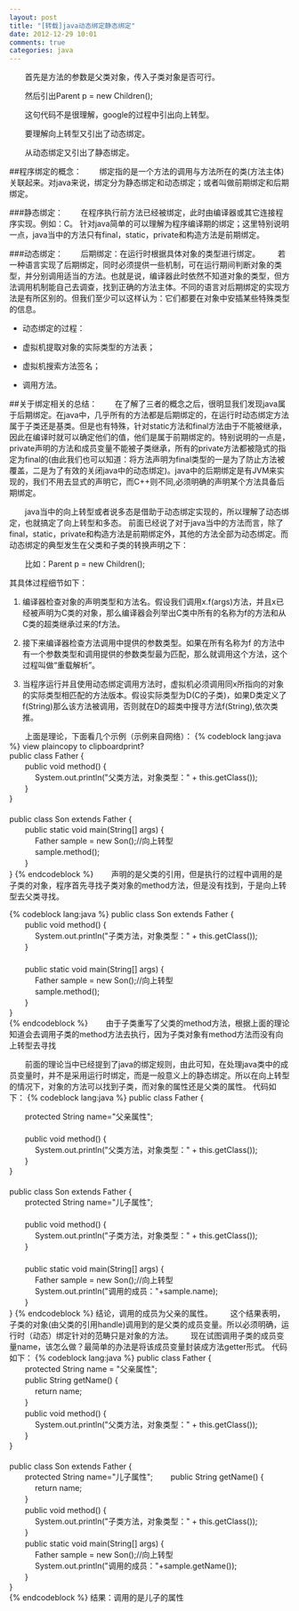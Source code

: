 ```yaml
---
layout: post
title: "[转载]java动态绑定静态绑定"
date: 2012-12-29 10:01
comments: true
categories: java
---
```

<!-- more -->
　　首先是方法的参数是父类对象，传入子类对象是否可行。

　　然后引出Parent p = new Children();

　　这句代码不是很理解，google的过程中引出向上转型。

　　要理解向上转型又引出了动态绑定。

　　从动态绑定又引出了静态绑定。
 
##程序绑定的概念：
　　绑定指的是一个方法的调用与方法所在的类(方法主体)关联起来。对java来说，绑定分为静态绑定和动态绑定；或者叫做前期绑定和后期绑定。
 
###静态绑定：
　　在程序执行前方法已经被绑定，此时由编译器或其它连接程序实现。例如：C。
针对java简单的可以理解为程序编译期的绑定；这里特别说明一点，java当中的方法只有final，static，private和构造方法是前期绑定。
 
###动态绑定：
　　后期绑定：在运行时根据具体对象的类型进行绑定。
　　若一种语言实现了后期绑定，同时必须提供一些机制，可在运行期间判断对象的类型，并分别调用适当的方法。也就是说，编译器此时依然不知道对象的类型，但方法调用机制能自己去调查，找到正确的方法主体。不同的语言对后期绑定的实现方法是有所区别的。但我们至少可以这样认为：它们都要在对象中安插某些特殊类型的信息。

- 动态绑定的过程：

- 虚拟机提取对象的实际类型的方法表；

- 虚拟机搜索方法签名；

- 调用方法。
 
##关于绑定相关的总结：
　　在了解了三者的概念之后，很明显我们发现java属于后期绑定。在java中，几乎所有的方法都是后期绑定的，在运行时动态绑定方法属于子类还是基类。但是也有特殊，针对static方法和final方法由于不能被继承，因此在编译时就可以确定他们的值，他们是属于前期绑定的。特别说明的一点是，private声明的方法和成员变量不能被子类继承，所有的private方法都被隐式的指定为final的(由此我们也可以知道：将方法声明为final类型的一是为了防止方法被覆盖，二是为了有效的关闭java中的动态绑定)。java中的后期绑定是有JVM来实现的，我们不用去显式的声明它，而C++则不同,必须明确的声明某个方法具备后期绑定。
 
　　java当中的向上转型或者说多态是借助于动态绑定实现的，所以理解了动态绑定，也就搞定了向上转型和多态。
前面已经说了对于java当中的方法而言，除了final，static，private和构造方法是前期绑定外，其他的方法全部为动态绑定。而动态绑定的典型发生在父类和子类的转换声明之下：

　　比如：Parent p = new Children();

其具体过程细节如下：

1. 编译器检查对象的声明类型和方法名。假设我们调用x.f(args)方法，并且x已经被声明为C类的对象，那么编译器会列举出C类中所有的名称为f的方法和从C类的超类继承过来的f方法。

2. 接下来编译器检查方法调用中提供的参数类型。如果在所有名称为f 的方法中有一个参数类型和调用提供的参数类型最为匹配，那么就调用这个方法，这个过程叫做“重载解析”。

3. 当程序运行并且使用动态绑定调用方法时，虚拟机必须调用同x所指向的对象的实际类型相匹配的方法版本。假设实际类型为D(C的子类)，如果D类定义了f(String)那么该方法被调用，否则就在D的超类中搜寻方法f(String),依次类推。
 
　　上面是理论，下面看几个示例（示例来自网络）：
{% codeblock lang:java %} 
view plaincopy to clipboardprint?  
public class Father {    
　　public void method() {    
　　　 System.out.println("父类方法，对象类型：" + this.getClass());    
　　}    
}    
　　    
public class Son extends Father {    
　　public static void main(String[] args) {    
　　　 Father sample = new Son();//向上转型    
　　　 sample.method();    
　　}    
}
{% endcodeblock %}
　　声明的是父类的引用，但是执行的过程中调用的是子类的对象，程序首先寻找子类对象的method方法，但是没有找到，于是向上转型去父类寻找。
 
{% codeblock lang:java %}
public class Son extends Father {    
　　public void method() {    
　　　 System.out.println("子类方法，对象类型：" + this.getClass());    
　　}    
　　    
　　public static void main(String[] args) {    
　　　 Father sample = new Son();//向上转型    
　　　 sample.method();    
　　}    
}    
{% endcodeblock %}
　　由于子类重写了父类的method方法，根据上面的理论知道会去调用子类的method方法去执行，因为子类对象有method方法而没有向上转型去寻找
 
　　前面的理论当中已经提到了java的绑定规则，由此可知，在处理java类中的成员变量时，并不是采用运行时绑定，而是一般意义上的静态绑定。所以在向上转型的情况下，对象的方法可以找到子类，而对象的属性还是父类的属性。
代码如下：
{% codeblock lang:java %}
public class Father {    
    
　　protected String name="父亲属性";    
　　    
　　public void method() {    
　　　 System.out.println("父类方法，对象类型：" + this.getClass());    
　　}    
}    
　　    
public class Son extends Father {    
　　protected String name="儿子属性";    
　　    
　　public void method() {    
　　　 System.out.println("子类方法，对象类型：" + this.getClass());    
　　}    
　　    
　　public static void main(String[] args) {    
　　　 Father sample = new Son();//向上转型    
　　　 System.out.println("调用的成员："+sample.name);    
　　}    
}
{% endcodeblock %}
结论，调用的成员为父亲的属性。
　　这个结果表明，子类的对象(由父类的引用handle)调用到的是父类的成员变量。所以必须明确，运行时（动态）绑定针对的范畴只是对象的方法。
　　现在试图调用子类的成员变量name，该怎么做？最简单的办法是将该成员变量封装成方法getter形式。
代码如下：
{% codeblock lang:java %}
public class Father {    
　　protected String name = "父亲属性";    
　　public String getName() {    
　　　 return name;    
　　}    
　　public void method() {    
　　　 System.out.println("父类方法，对象类型：" + this.getClass());    
　　}    
}    
　　    
public class Son extends Father {    
　　protected String name="儿子属性";
　　public String getName() {
　　　 return name;    
　　}    
　　public void method() {    
　　　 System.out.println("子类方法，对象类型：" + this.getClass());    
　　}    
　　public static void main(String[] args) {    
　　　 Father sample = new Son();//向上转型    
　　　 System.out.println("调用的成员："+sample.getName());    
　　}    
}    
{% endcodeblock %}
结果：调用的是儿子的属性